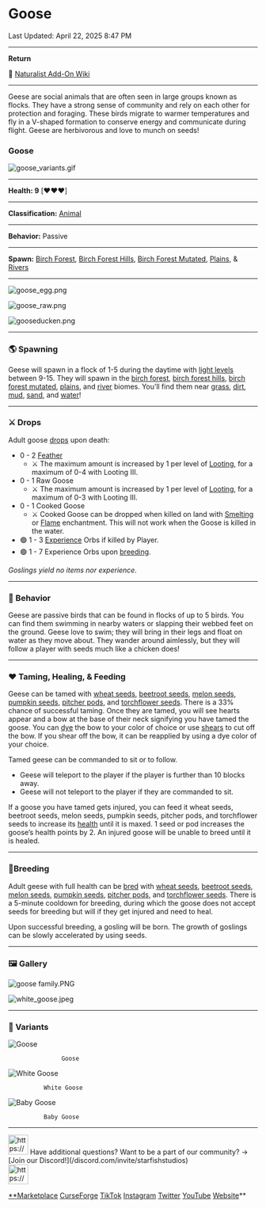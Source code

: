 # Goose

Last Updated: April 22, 2025 8:47 PM

---

**Return**

🐻 [Naturalist Add-On Wiki](/www.notion.so/1a7a9a61c3f1800c8e32e893d6e7f430?pvs=21)

---

Geese are social animals that are often seen in large groups known as flocks. They have a strong sense of community and rely on each other for protection and foraging. These birds migrate to warmer temperatures and fly in a V-shaped formation to conserve energy and communicate during flight. Geese are herbivorous and love to munch on seeds!

<aside>

### **Goose**

![goose_variants.gif](goose_variants.gif)

---

**Health: 9** [♥️♥️♥️]

---

**Classification:** [Animal](/minecraft.fandom.com/wiki/Animal)

---

**Behavior:** Passive

---

**Spawn:** [Birch Forest](/minecraft.wiki/w/Birch_Forest), [Birch Forest Hills](/minecraft.wiki/w/Birch_Forest_Hills), [Birch Forest Mutated](/minecraft.wiki/w/Old_Growth_Birch_Forest), [Plains](/minecraft.wiki/w/Plains), & [Rivers](/minecraft.wiki/w/River)

---

![goose_egg.png](goose_egg.png)

![goose_raw.png](goose_raw.png)

![gooseducken.png](gooseducken.png)

</aside>

---

### 🌎 Spawning

Geese will spawn in a flock of 1-5 during the daytime with [light levels](/minecraft.fandom.com/wiki/Light) between 9-15. They will spawn in the [birch forest](/minecraft.wiki/w/Birch_Forest), [birch forest hills](/minecraft.wiki/w/Birch_Forest_Hills), [birch forest mutated](/minecraft.wiki/w/Old_Growth_Birch_Forest), [plains](/minecraft.wiki/w/Plains), and [river](/minecraft.wiki/w/River) biomes. You’ll find them near [grass](/minecraft.wiki/w/Short_Grass), [dirt](/minecraft.wiki/w/Dirt), [mud](/minecraft.fandom.com/wiki/Mud), [sand](/minecraft.wiki/w/Sand), and [water](/minecraft.wiki/w/Water)!

---

### ⚔️ Drops

Adult goose [drops](/minecraft.fandom.com/wiki/Drops) upon death:

- 0 - 2 [Feather](/minecraft.wiki/w/Feather)
    - ⚔️ The maximum amount is increased by 1 per level of [Looting](/minecraft.fandom.com/wiki/Looting), for a maximum of 0-4 with Looting III.
- 0 - 1 Raw Goose
    - ⚔️ The maximum amount is increased by 1 per level of [Looting](/minecraft.fandom.com/wiki/Looting), for a maximum of 0-3 with Looting III.
- 0 - 1 Cooked Goose
    - ⚔️ Cooked Goose can be dropped when killed on land with [Smelting](/minecraft.fandom.com/wiki/Fire_Aspect) or [Flame](/minecraft.fandom.com/wiki/Flame) enchantment. This will not work when the Goose is killed in the water.
- 🟢 1 - 3 [Experience](/minecraft.fandom.com/wiki/Experience) Orbs if killed by Player.
- 🟢 1 - 7 Experience Orbs upon [breeding](/minecraft.fandom.com/wiki/Breeding).

*Goslings yield no items nor experience.*

---

### 🧠 Behavior

Geese are passive birds that can be found in flocks of up to 5 birds. You can find them swimming in nearby waters or slapping their webbed feet on the ground. Geese love to swim; they will bring in their legs and float on water as they move about. They wander around aimlessly, but they will follow a player with seeds much like a chicken does!

---

### ❤️ Taming, Healing, & Feeding

Geese can be tamed with [wheat seeds](/minecraft.wiki/w/Wheat_Seeds), [beetroot seeds](/minecraft.wiki/w/Beetroot_Seeds), [melon seeds](/minecraft.wiki/w/Melon_Seeds), [pumpkin seeds](/minecraft.wiki/w/Pumpkin_Seeds), [pitcher pods](/minecraft.wiki/w/Pitcher_Pod), and [torchflower seeds](/minecraft.wiki/w/Torchflower_Seeds). There is a 33% chance of successful taming. Once they are tamed, you will see hearts appear and a bow at the base of their neck signifying you have tamed the goose. You can [dye](/minecraft.fandom.com/wiki/Dye) the bow to your color of choice or use [shears](/minecraft.fandom.com/wiki/Shears) to cut off the bow. If you shear off the bow, it can be reapplied by using a dye color of your choice.

Tamed geese can be commanded to sit or to follow.

- Geese will teleport to the player if the player is further than 10 blocks away.
- Geese will not teleport to the player if they are commanded to sit.

If a goose you have tamed gets injured, you can feed it wheat seeds, beetroot seeds, melon seeds, pumpkin seeds, pitcher pods, and torchflower seeds to increase its [health](/minecraft.fandom.com/wiki/Health) until it is maxed. 1 seed or pod increases the goose’s health points by 2. An injured goose will be unable to breed until it is healed. 

---

### 🥚Breeding

Adult geese with full health can be [bred](/minecraft.fandom.com/wiki/Breeding) with [wheat seeds](/minecraft.wiki/w/Wheat_Seeds), [beetroot seeds](/minecraft.wiki/w/Beetroot_Seeds), [melon seeds](/minecraft.wiki/w/Melon_Seeds), [pumpkin seeds](/minecraft.wiki/w/Pumpkin_Seeds), [pitcher pods](/minecraft.wiki/w/Pitcher_Pod), and [torchflower seeds](/minecraft.wiki/w/Torchflower_Seeds). There is a 5-minute cooldown for breeding, during which the goose does not accept seeds for breeding but will if they get injured and need to heal.

Upon successful breeding, a gosling will be born. The growth of goslings can be slowly accelerated by using seeds.

---

### 🖼️ Gallery

![goose family.PNG](goose_family.png)

![white_goose.jpeg](white_goose.jpeg)

---

### 🎨 Variants

![                   Goose](goose.gif)

                   Goose

![              White Goose](goose_white.gif)

              White Goose

![              Baby Goose](baby_goose.gif)

              Baby Goose

---

<aside>
<img src="https://www.notion.so/icons/headset_red.svg" alt="https://www.notion.so/icons/headset_red.svg" width="40px" /> Have additional questions? Want to be a part of our community? → [Join our Discord!](/discord.com/invite/starfishstudios)

</aside>

<aside>
<img src="https://www.notion.so/icons/star_red.svg" alt="https://www.notion.so/icons/star_red.svg" width="40px" />

[**Marketplace](/www.minecraft.net/en-us/marketplace/creator?name=Starfish%20Studios)      [CurseForge](/www.curseforge.com/members/starfish_studios/projects)      [TikTok](/www.tiktok.com/@starfishstudios)      [Instagram](/www.instagram.com/starfishstudiosinc/)      [Twitter](/twitter.com/starfishstudios)      [YouTube](/www.youtube.com/@starfishstudios)      [Website](/starfish-studios.com/)**

</aside>
